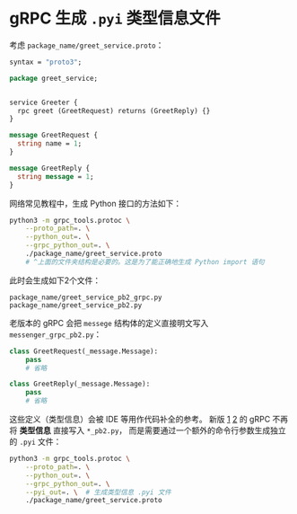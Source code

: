 # gRPC 生成 `.pyi` 类型信息文件

考虑 `package_name/greet_service.proto`：

```protobuf
syntax = "proto3";

package greet_service;


service Greeter {
  rpc greet (GreetRequest) returns (GreetReply) {}
}

message GreetRequest {
  string name = 1;
}

message GreetReply {
  string message = 1;
}
```

网络常见教程中，生成 Python 接口的方法如下：

```bash
python3 -m grpc_tools.protoc \
    --proto_path=. \
    --python_out=. \
    --grpc_python_out=. \
    ./package_name/greet_service.proto
    # ^上面的文件夹结构是必要的。这是为了能正确地生成 Python import 语句
```

此时会生成如下2个文件：

```
package_name/greet_service_pb2_grpc.py
package_name/greet_service_pb2.py
```

老版本的 gRPC 会把 `messege` 结构体的定义直接明文写入 `messenger_grpc_pb2.py`：

```python
class GreetRequest(_message.Message):
    pass
    # 省略

class GreetReply(_message.Message):
    pass
    # 省略
```

这些定义（类型信息）会被 IDE 等用作代码补全的参考。
新版 [1] [2] 的 gRPC 不再将 **类型信息** 直接写入 `*_pb2.py`，
而是需要通过一个额外的命令行参数生成独立的 `.pyi` 文件：

```bash
python3 -m grpc_tools.protoc \
    --proto_path=. \
    --python_out=. \
    --grpc_python_out=. \
    --pyi_out=. \  # 生成类型信息 .pyi 文件
    ./package_name/greet_service.proto
```


[1]: https://github.com/protocolbuffers/protobuf/releases/tag/v3.20.0
[2]: https://github.com/grpc/grpc/issues/32564
